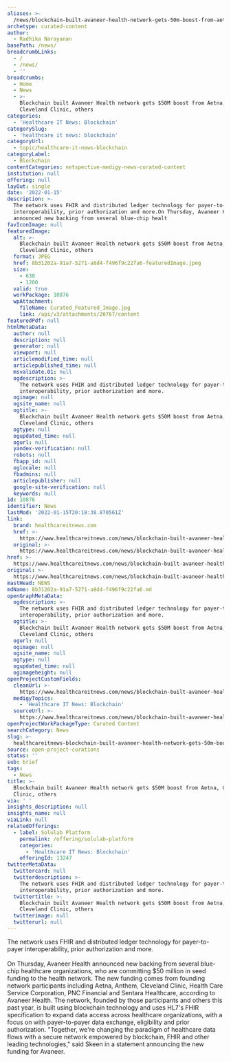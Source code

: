 ```yaml
---
aliases: >-
  /news/blockchain-built-avaneer-health-network-gets-50m-boost-from-aetna-cleveland-clinic-others
archetype: curated-content
author:
  - Radhika Narayanan
basePath: /news/
breadcrumbLinks:
  - /
  - /news/
  - ''
breadcrumbs:
  - Home
  - News
  - >-
    Blockchain built Avaneer Health network gets $50M boost from Aetna,
    Cleveland Clinic, others
categories:
  - 'Healthcare IT News: Blockchain'
categorySlug:
  - 'healthcare it news: blockchain'
categoryUrl:
  - topic/healthcare-it-news-blockchain
categoryLabel:
  - Blockchain
contentCategories: netspective-medigy-news-curated-content
institution: null
offering: null
layOut: single
date: '2022-01-15'
description: >-
  The network uses FHIR and distributed ledger technology for payer-to-payer
  interoperability, prior authorization and more.On Thursday, Avaneer Health
  announced new backing from several blue-chip healt
favIconImage: null
featuredImage:
  alt: >-
    Blockchain built Avaneer Health network gets $50M boost from Aetna,
    Cleveland Clinic, others
  format: JPEG
  href: 8b31202a-91a7-5271-a8d4-f496f9c22fa6-featuredImage.jpeg
  size:
    - 630
    - 1200
  valid: true
  workPackage: 10876
  wpAttachment:
    fileName: Curated_Featured_Image.jpg
    link: /api/v3/attachments/20767/content
featuredPdf: null
htmlMetaData:
  author: null
  description: null
  generator: null
  viewport: null
  articlemodified_time: null
  articlepublished_time: null
  msvalidate.01: null
  ogdescription: >-
    The network uses FHIR and distributed ledger technology for payer-to-payer
    interoperability, prior authorization and more.
  ogimage: null
  ogsite_name: null
  ogtitle: >-
    Blockchain built Avaneer Health network gets $50M boost from Aetna,
    Cleveland Clinic, others
  ogtype: null
  ogupdated_time: null
  ogurl: null
  yandex-verification: null
  robots: null
  fbapp_id: null
  oglocale: null
  fbadmins: null
  articlepublisher: null
  google-site-verification: null
  keywords: null
id: 10876
identifier: News
lastMod: '2022-01-15T20:18:38.870561Z'
link:
  brand: healthcareitnews.com
  href: >-
    https://www.healthcareitnews.com/news/blockchain-built-avaneer-health-network-gets-50m-boost-aetna-cleveland-clinic-others
  original: >-
    https://www.healthcareitnews.com/news/blockchain-built-avaneer-health-network-gets-50m-boost-aetna-cleveland-clinic-others
href: >-
  https://www.healthcareitnews.com/news/blockchain-built-avaneer-health-network-gets-50m-boost-aetna-cleveland-clinic-others
original: >-
  https://www.healthcareitnews.com/news/blockchain-built-avaneer-health-network-gets-50m-boost-aetna-cleveland-clinic-others
mastHead: NEWS
mdName: 8b31202a-91a7-5271-a8d4-f496f9c22fa6.md
openGraphMetaData:
  ogdescription: >-
    The network uses FHIR and distributed ledger technology for payer-to-payer
    interoperability, prior authorization and more.
  ogtitle: >-
    Blockchain built Avaneer Health network gets $50M boost from Aetna,
    Cleveland Clinic, others
  ogurl: null
  ogimage: null
  ogsite_name: null
  ogtype: null
  ogupdated_time: null
  ogimageheight: null
openProjectCustomFields:
  cleanUrl: >-
    https://www.healthcareitnews.com/news/blockchain-built-avaneer-health-network-gets-50m-boost-aetna-cleveland-clinic-others
  medigyTopics:
    - 'Healthcare IT News: Blockchain'
  sourceUrl: >-
    https://www.healthcareitnews.com/news/blockchain-built-avaneer-health-network-gets-50m-boost-aetna-cleveland-clinic-others
openProjectWorkPackageType: Curated Content
searchCategory: News
slug: >-
  healthcareitnews-blockchain-built-avaneer-health-network-gets-50m-boost-from-aetna-cleveland-clinic-others
source: open-project-curations
status: ''
sub: brief
tags:
  - News
title: >-
  Blockchain built Avaneer Health network gets $50M boost from Aetna, Cleveland
  Clinic, others
via: ' '
insights_description: null
insights_name: null
viaLink: null
relatedOfferings:
  - label: Solulab Platform
    permalink: /offering/solulab-platform
    categories:
      - 'Healthcare IT News: Blockchain'
    offeringId: 13247
twitterMetaData:
  twittercard: null
  twitterdescription: >-
    The network uses FHIR and distributed ledger technology for payer-to-payer
    interoperability, prior authorization and more.
  twittertitle: >-
    Blockchain built Avaneer Health network gets $50M boost from Aetna,
    Cleveland Clinic, others
  twitterimage: null
  twitterurl: null
---
```

<p>The network uses FHIR and distributed ledger technology for payer-to-payer interoperability, prior authorization and more.<br><br>On Thursday, Avaneer Health announced new backing from several blue-chip healthcare organizations, who are committing $50 million in seed funding to the health network.
The new funding comes from founding network participants including Aetna, Anthem, Cleveland Clinic, Health Care Service Corporation, PNC Financial and Sentara Healthcare, according to Avaneer Health.
The network, founded by those participants and others this past year, is built using blockchain technology and uses HL7's FHIR specification to expand data access across healthcare organizations, with a focus on with payer-to-payer data exchange, eligibility and prior authorization.
"Together, we're changing the paradigm of healthcare data flows with a secure network empowered by blockchain, FHIR and other leading technologies," said Skeen in a statement announcing the new funding for Avaneer.</p>